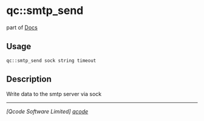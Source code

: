 qc::smtp_send
=============

part of [Docs](.)

Usage
-----
`qc::smtp_send sock string timeout`

Description
-----------
Write data to the smtp server via sock

----------------------------------
*[Qcode Software Limited] [qcode]*

[qcode]: www.qcode.co.uk "Qcode Software"